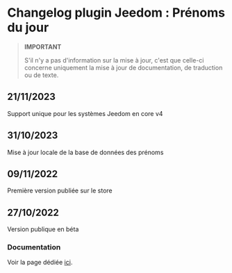 # Changelog plugin Jeedom : Prénoms du jour

> **IMPORTANT**
>
> S'il n'y a pas d'information sur la mise à jour, c'est que celle-ci concerne uniquement la mise à jour de documentation, de traduction ou de texte.

## 21/11/2023
Support unique pour les systèmes Jeedom en core v4

## 31/10/2023
Mise à jour locale de la base de données des prénoms

## 09/11/2022
Première version publiée sur le store

## 27/10/2022
Version publique en béta

### Documentation

Voir la page dédiée [ici](https://jeanrobertjs.github.io/namesoftheday/fr_FR/).

